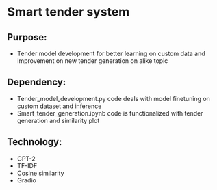 # Smart tender system

## Purpose:
- Tender model development for better learning on custom data and improvement on new tender generation on alike topic

## Dependency:
- Tender_model_development.py code deals with model finetuning on custom dataset and inference
- Smart_tender_generation.ipynb code is functionalized with tender generation and similarity plot

## Technology:
- GPT-2
- TF-IDF
- Cosine similarity
- Gradio

